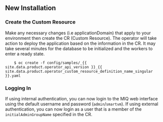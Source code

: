 ## New Installation

### Create the Custom Resource

Make any necessary changes (i.e applicationDomain) that apply to your environment then create the CR (Custom Resource).
The operator will take action to deploy the application based on the information in the CR.
It may take several minutes for the database to be initialized and the workers to enter a ready state.

        $ oc create -f config/samples/_{{ site.data.product.operator_api_version }}_{{ site.data.product.operator_custom_resource_definition_name_singular }}.yaml

### Logging In

If using internal authentication, you can now login to the MIQ web interface using the default username and password (`admin`/`smartvm`).
If using external authentication, you can now login as a user that is a member of the `initialAdminGroupName` specified in the CR.
